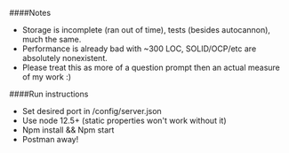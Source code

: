 ####Notes
* Storage is incomplete (ran out of time), tests (besides autocannon), much the same.
* Performance is already bad with ~300 LOC, SOLID/OCP/etc are absolutely nonexistent.
* Please treat this as more of a question prompt then an actual measure of my work :)

####Run instructions
* Set desired port in /config/server.json
* Use node 12.5+ (static properties won't work without it)
* Npm install && Npm start
* Postman away!
